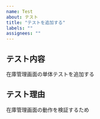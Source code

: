 ```yaml
---
name: Test
about: テスト
title: "テストを追加する"
labels: ""
assignees: ""
---
```


## テスト内容

在庫管理画面の単体テストを追加する

## テスト理由

在庫管理画面の動作を検証するため
